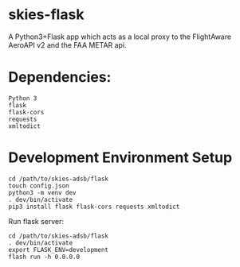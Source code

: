 # skies-flask

A Python3+Flask app which acts as a local proxy to the FlightAware AeroAPI v2 and the FAA METAR api.

# Dependencies:

```
Python 3
flask
flask-cors
requests
xmltodict
```

# Development Environment Setup

```
cd /path/to/skies-adsb/flask
touch config.json
python3 -m venv dev
. dev/bin/activate
pip3 install flask flask-cors requests xmltodict
```

Run flask server:

```
cd /path/to/skies-adsb/flask
. dev/bin/activate
export FLASK_ENV=development
flash run -h 0.0.0.0
```
